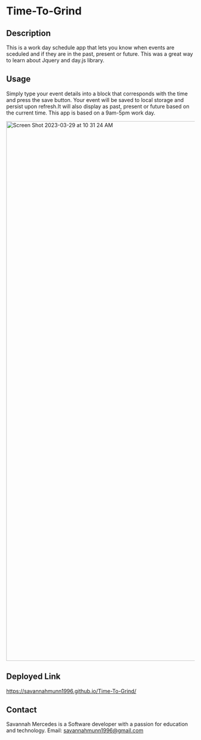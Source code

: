 # Time-To-Grind

## Description
This is a work day schedule app that lets you know when events are sceduled and if they are in the past, present or future. This was a great way to learn about Jquery and day.js library.

## Usage
Simply type your event details into a block that corresponds with the time and press the save button. Your event will be saved to local storage and persist upon refresh.It will also display as past, present or future based on the current time. This app is based on a 9am-5pm work day.


<img width="1440" alt="Screen Shot 2023-03-29 at 10 31 24 AM" src="https://user-images.githubusercontent.com/113401054/228629764-6d58b54b-b4a9-45c7-80dd-99236f601cd0.png">







## Deployed Link
https://savannahmunn1996.github.io/Time-To-Grind/

## Contact
Savannah Mercedes is a Software developer with a passion for education and technology. Email: savannahmunn1996@gmail.com
